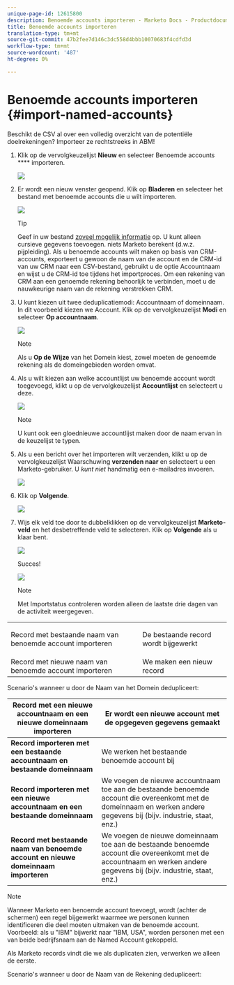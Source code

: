 ```yaml
---
unique-page-id: 12615800
description: Benoemde accounts importeren - Marketo Docs - Productdocumentatie
title: Benoemde accounts importeren
translation-type: tm+mt
source-git-commit: 47b2fee7d146c3dc558d4bbb10070683f4cdfd3d
workflow-type: tm+mt
source-wordcount: '487'
ht-degree: 0%

---
```



# Benoemde accounts importeren {#import-named-accounts}

Beschikt de CSV al over een volledig overzicht van de potentiële doelrekeningen? Importeer ze rechtstreeks in ABM!

1. Klik op de vervolgkeuzelijst **Nieuw** en selecteer Benoemde accounts **** importeren.

   ![](assets/inaone.png)

1. Er wordt een nieuw venster geopend. Klik op **Bladeren** en selecteer het bestand met benoemde accounts die u wilt importeren.

   ![](assets/inatwo.png)

   >[!TIP]
   >
   >Geef in uw bestand [zoveel mogelijk informatie](http://docs.marketo.com/display/DOCS/Named+Account+Overview#NamedAccountOverview-NamedAccountAttributes) op. U kunt alleen cursieve gegevens toevoegen. niets Marketo berekent (d.w.z. pijpleiding). Als u benoemde accounts wilt maken op basis van CRM-accounts, exporteert u gewoon de naam van de account en de CRM-id van uw CRM naar een CSV-bestand, gebruikt u de optie Accountnaam en wijst u de CRM-id toe tijdens het importproces. Om een rekening van CRM aan een genoemde rekening behoorlijk te verbinden, moet u de nauwkeurige naam van de rekening verstrekken CRM.

1. U kunt kiezen uit twee deduplicatiemodi: Accountnaam of domeinnaam. In dit voorbeeld kiezen we Account. Klik op de vervolgkeuzelijst **Modi** en selecteer **Op accountnaam**.

   ![](assets/inathree.png)

   >[!NOTE]
   >
   >Als u **Op de Wijze** van het Domein kiest, zowel moeten de genoemde rekening als de domeingebieden worden omvat.

1. Als u wilt kiezen aan welke accountlijst uw benoemde account wordt toegevoegd, klikt u op de vervolgkeuzelijst **Accountlijst** en selecteert u deze.

   ![](assets/inafour.png)

   >[!NOTE]
   >
   >U kunt ook een gloednieuwe accountlijst maken door de naam ervan in de keuzelijst te typen.

1. Als u een bericht over het importeren wilt verzenden, klikt u op de vervolgkeuzelijst Waarschuwing **verzenden naar** en selecteert u een Marketo-gebruiker. U *kunt niet* handmatig een e-mailadres invoeren.

   ![](assets/inafive-2.png)

1. Klik op **Volgende**.

   ![](assets/inasix-2.png)

1. Wijs elk veld toe door te dubbelklikken op de vervolgkeuzelijst **Marketo-veld** en het desbetreffende veld te selecteren. Klik op **Volgende** als u klaar bent.

   ![](assets/inaseven.png)

   Succes!

   ![](assets/inanine.png)

   >[!NOTE]
   >
   >Met Importstatus controleren worden alleen de laatste drie dagen van de activiteit weergegeven.

<table> 
 <tbody> 
  <tr> 
   <td>Record met bestaande naam van benoemde account importeren</td> 
   <td><p>De bestaande record wordt bijgewerkt</p></td> 
  </tr> 
  <tr> 
   <td>Record met nieuwe naam van benoemde account importeren</td> 
   <td>We maken een nieuw record</td> 
  </tr> 
 </tbody> 
</table>

Scenario&#39;s wanneer u door de Naam van het Domein dedupliceert:

| **Record met een nieuwe accountnaam en een nieuwe domeinnaam importeren** | Er wordt een nieuwe account met de opgegeven gegevens gemaakt |
|---|---|
| **Record importeren met een bestaande accountnaam en bestaande domeinnaam** | We werken het bestaande benoemde account bij |
| **Record importeren met een nieuwe accountnaam en een bestaande domeinnaam** | We voegen de nieuwe accountnaam toe aan de bestaande benoemde account die overeenkomt met de domeinnaam en werken andere gegevens bij (bijv. industrie, staat, enz.) |
| **Record met bestaande naam van benoemde account en nieuwe domeinnaam importeren** | We voegen de nieuwe domeinnaam toe aan de bestaande benoemde account die overeenkomt met de accountnaam en werken andere gegevens bij (bijv. industrie, staat, enz.) |

>[!NOTE]
>
>Wanneer Marketo een benoemde account toevoegt, wordt (achter de schermen) een regel bijgewerkt waarmee we personen kunnen identificeren die deel moeten uitmaken van de benoemde account. Voorbeeld: als u &quot;IBM&quot; bijwerkt naar &quot;IBM, USA&quot;, worden personen met een van beide bedrijfsnaam aan de Named Account gekoppeld.

Als Marketo records vindt die we als duplicaten zien, verwerken we alleen de eerste.

Scenario&#39;s wanneer u door de Naam van de Rekening dedupliceert: